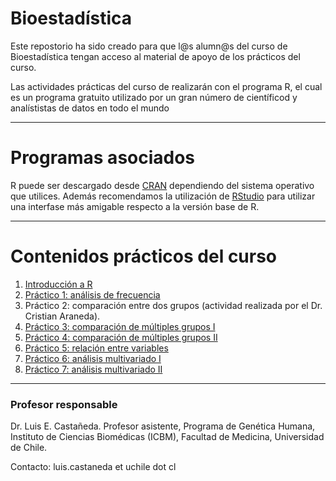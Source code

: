 # Bioestadística

Este repostorio ha sido creado para que l@s alumn@s del curso de Bioestadística tengan acceso al material de apoyo de los prácticos del curso. 

Las actividades prácticas del curso de realizarán con el programa R, el cual es un programa gratuito utilizado por un gran número de científicod y analístistas de datos en todo el mundo

---
# Programas asociados

R puede ser descargado desde [CRAN](https://cran.r-project.org/) dependiendo del sistema operativo que utilices.
Además recomendamos la utilización de [RStudio](https://www.rstudio.com/products/rstudio/download/) para utilizar una interfase más amigable respecto a la versión base de R.

---
# Contenidos prácticos del curso
1. [Introducción a R](https://github.com/BioCastaneda/Bioestadistica/blob/main/Introducci%C3%B3n%20R.R)
2. [Práctico 1: análisis de frecuencia](https://github.com/lecastaneda/Bioestadistica/blob/main/Pr%C3%A1ctico%201.md)
3. Práctico 2: comparación entre dos grupos (actividad realizada por el Dr. Cristian Araneda).
4. [Práctico 3: comparación de múltiples grupos I](https://github.com/lecastaneda/Bioestadistica/blob/main/Pr%C3%A1ctico3.md)
5. [Práctico 4: comparación de múltiples grupos II](https://github.com/lecastaneda/Bioestadistica/blob/main/Practico4.md)
6. [Práctico 5: relación entre variables](https://github.com/lecastaneda/Bioestadistica/blob/main/Practico5.md)
7. [Práctico 6: análisis multivariado I](https://github.com/lecastaneda/Bioestadistica/blob/main/Pr%C3%A1ctico6.md)
8. [Práctico 7: análisis multivariado II](https://github.com/lecastaneda/Bioestadistica/blob/main/Practico7.md)


---
### Profesor responsable

Dr. Luis E. Castañeda. Profesor asistente, Programa de Genética Humana, Instituto de Ciencias Biomédicas (ICBM), Facultad de Medicina, Universidad de Chile.

Contacto: luis.castaneda et uchile dot cl
